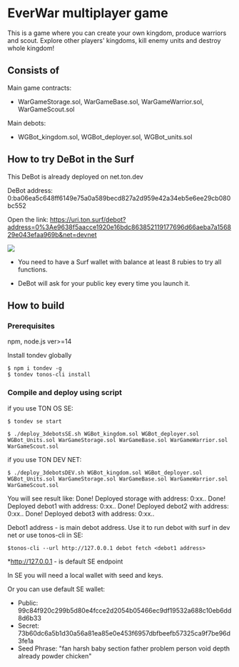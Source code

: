 # EverWar multiplayer game

This is a game where you can create your own kingdom, produce warriors and scout.
Explore other players' kingdoms, kill enemy units and destroy whole kingdom!

## Consists of

Main game contracts:
-   WarGameStorage.sol, WarGameBase.sol, WarGameWarrior.sol, WarGameScout.sol

Main debots:
-   WGBot_kingdom.sol, WGBot_deployer.sol, WGBot_units.sol

## How to try DeBot in the Surf

This DeBot is already deployed on net.ton.dev

DeBot address: 0:ba06ea5c648ff6149e75a0a589becd827a2d959e42a34eb5e6ee29cb080bc552

Open the link: https://uri.ton.surf/debot?address=0%3Ae9638f5aacce1920e16bdc863852119177696d66aeba7a156829e043efaa969b&net=devnet

![](../assets/net.ton.dev.svg)


-   You need to have a Surf wallet with balance at least 8 rubies to try all functions.

-   DeBot will ask for your public key every time you launch it.

## How to build

### Prerequisites

npm, node.js ver>=14

Install tondev globally

```
$ npm i tondev -g
$ tondev tonos-cli install
```

### Compile and deploy using script


if you use TON OS SE:

```
$ tondev se start

$ ./deploy_3debotsSE.sh WGBot_kingdom.sol WGBot_deployer.sol WGBot_Units.sol WarGameStorage.sol WarGameBase.sol WarGameWarrior.sol WarGameScout.sol
```

if you use TON DEV NET:

```
$ ./deploy_3debotsDEV.sh WGBot_kingdom.sol WGBot_deployer.sol WGBot_Units.sol WarGameStorage.sol WarGameBase.sol WarGameWarrior.sol WarGameScout.sol
```

You will see result like:
Done! Deployed storage with address: 0:xx..
Done! Deployed debot1 with address: 0:xx..
Done! Deployed debot2 with address: 0:xx..
Done! Deployed debot3 with address: 0:xx..

Debot1 address - is main debot address. 
Use it to run debot with surf in dev net or use tonos-cli in SE:

```
$tonos-cli --url http://127.0.0.1 debot fetch <debot1 address>

```
*http://127.0.0.1 - is default SE endpoint

In SE you will need a local wallet with seed and keys.

Or you can use default SE wallet:
- Public: 99c84f920c299b5d80e4fcce2d2054b05466ec9df19532a688c10eb6dd8d6b33
- Secret: 73b60dc6a5b1d30a56a81ea85e0e453f6957dbfbeefb57325ca9f7be96d3fe1a
- Seed Phrase: "fan harsh baby section father problem person void depth already powder chicken"



